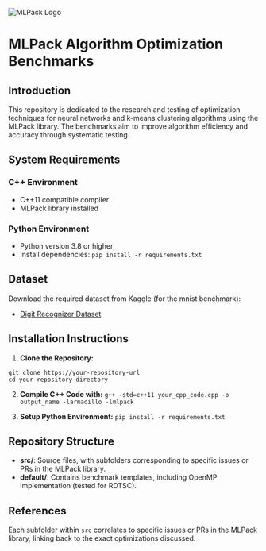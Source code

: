 ![MLPack Logo](https://camo.githubusercontent.com/97b6c8f302fe31570fe0ea3bc0153f018d277f0a83cf34e4b89eaf84de839789/68747470733a2f2f63646e2e6a7364656c6976722e6e65742f67682f6d6c7061636b2f6d6c7061636b2e6f72674065376433366564382f6d6c7061636b2d626c61636b2e737667)

# MLPack Algorithm Optimization Benchmarks

## Introduction

This repository is dedicated to the research and testing of optimization techniques for neural networks and k-means clustering algorithms using the MLPack library. The benchmarks aim to improve algorithm efficiency and accuracy through systematic testing.

## System Requirements

### C++ Environment
- C++11 compatible compiler
- MLPack library installed

### Python Environment
- Python version 3.8 or higher
- Install dependencies: `pip install -r requirements.txt`

## Dataset

Download the required dataset from Kaggle (for the mnist benchmark):
- [Digit Recognizer Dataset](https://www.kaggle.com/c/digit-recognizer/data)

## Installation Instructions

1. **Clone the Repository:**

```
git clone https://your-repository-url
cd your-repository-directory
```

2. **Compile C++ Code with:**
`g++ -std=c++11 your_cpp_code.cpp -o output_name -larmadillo -lmlpack` 


3. **Setup Python Environment:**
`pip install -r requirements.txt`


## Repository Structure

- **src/**: Source files, with subfolders corresponding to specific issues or PRs in the MLPack library.
- **default/**: Contains benchmark templates, including OpenMP implementation (tested for RDTSC).


## References

Each subfolder within `src` correlates to specific issues or PRs in the MLPack library, linking back to the exact optimizations discussed.




